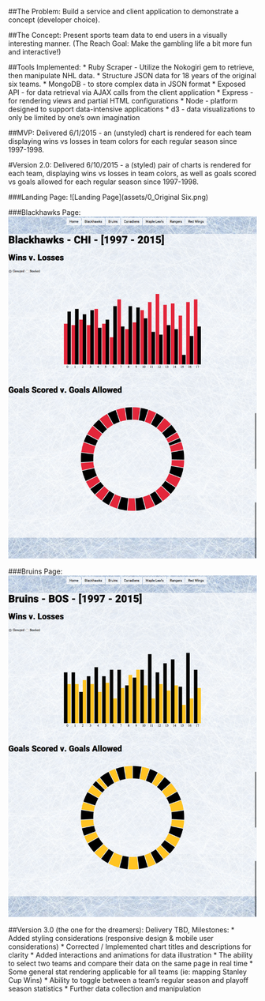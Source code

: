 ##The Problem:
Build a service and client application to demonstrate a concept (developer choice).

##The Concept:
Present sports team data to end users in a visually interesting manner.
(The Reach Goal: Make the gambling life a bit more fun and interactive!)

##Tools Implemented:
 	* Ruby Scraper - Utilize the Nokogiri gem to retrieve, then manipulate NHL data.
 	* Structure JSON data for 18 years of the original six teams.
 	* MongoDB - to store complex data in JSON format
 	* Exposed API - for data retrieval via AJAX calls from the client application
 	* Express - for rendering views and partial HTML configurations
 	* Node - platform designed to support data-intensive applications
 	* d3 - data visualizations to only be limited by one’s own imagination

##MVP:
Delivered 6/1/2015 - an (unstyled) chart is rendered for each team displaying wins vs losses in team colors for each regular season since 1997-1998.

#Version 2.0:
Delivered 6/10/2015 - a (styled) pair of charts is rendered for each team, displaying wins vs losses in team colors, as well as goals scored vs goals allowed for each regular season since 1997-1998.

###Landing Page:
![Landing Page](assets/0_Original Six.png)

###Blackhawks Page:
![Blackhawks Page](assets/1_Blackhawks.png)

###Bruins Page:
![Bruins Page](assets/2_Bruins.png)

##Version 3.0 (the one for the dreamers): Delivery TBD, Milestones:
	* Added styling considerations (responsive design & mobile user considerations)
	* Corrected / Implemented chart titles and descriptions for clarity
	* Added interactions and animations for data illustration
	* The ability to select two teams and compare their data on the same page in real time
	* Some general stat rendering applicable for all teams (ie: mapping Stanley Cup Wins)
	* Ability to toggle between a team’s regular season and playoff season statistics
	* Further data collection and manipulation
